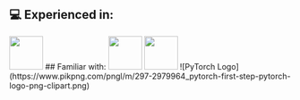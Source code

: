 ## 💻 Experienced in:
<img src="https://cdn.jsdelivr.net/gh/devicons/devicon/icons/python/python-original.svg" width="60" />
## Familiar with:
<img src="https://cdn.jsdelivr.net/gh/devicons/devicon/icons/cplusplus/cplusplus-original.svg" width="60" />
<img src="https://www.svgrepo.com/show/373957/pddl.svg" width="60" />
![PyTorch Logo](https://www.pikpng.com/pngl/m/297-2979964_pytorch-first-step-pytorch-logo-png-clipart.png)


<!--
**Matero952/Matero952** is a ✨ _special_ ✨ repository because its `README.md` (this file) appears on your GitHub profile.

Here are some ideas to get you started:

- 🔭 I’m currently working on ...
- 🌱 I’m currently learning ...
- 👯 I’m looking to collaborate on ...
- 🤔 I’m looking for help with ...
- 💬 Ask me about ...
- 📫 How to reach me: ...
- 😄 Pronouns: ...
- ⚡ Fun fact: ...
-->
